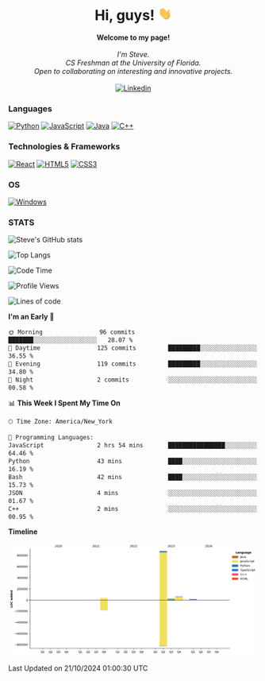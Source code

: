 <h1 align="center">Hi, guys! <img src="https://raw.githubusercontent.com/stevesajeev1/stevesajeev1/main/assets/wave.gif" width="28px" alt="👋"></h1>

<p align="center">
    <b>Welcome to my page!</b><br><br>
    <i>
        I'm Steve.<br>
        CS Freshman at the University of Florida.<br>
        Open to collaborating on interesting and innovative projects.<br>
    </i><br>
    <a href="https://www.linkedin.com/in/stevesajeev">
        <img src="https://img.shields.io/badge/LinkedIn-blue?style=flat-square&logo=linkedin" alt="Linkedin">
    </a>
</p>

### Languages
[![Python](https://img.shields.io/badge/python-black?style=for-the-badge&logo=python)](https://github.com/stevesajeev1)
[![JavaScript](https://img.shields.io/badge/javascript-black?style=for-the-badge&logo=javascript)](https://github.com/stevesajeev1)
[![Java](https://img.shields.io/badge/java-black?style=for-the-badge&logo=openjdk)](https://github.com/stevesajeev1)
[![C++](https://img.shields.io/badge/c++-black?style=for-the-badge&logo=cplusplus)](https://github.com/stevesajeev1)

### Technologies & Frameworks
[![React](https://img.shields.io/badge/react-black?style=for-the-badge&logo=react)](https://github.com/stevesajeev1)
[![HTML5](https://img.shields.io/badge/html5-black?style=for-the-badge&logo=html5)](https://github.com/stevesajeev1)
[![CSS3](https://img.shields.io/badge/css3-black?style=for-the-badge&logo=css3)](https://github.com/stevesajeev1)

### OS
[![Windows](https://img.shields.io/badge/Windows-black?style=for-the-badge&logo=Windows)](https://github.com/stevesajeev1)

### STATS

![Steve's GitHub stats](https://github-readme-stats-five-inky-71.vercel.app/api?username=stevesajeev1&show_icons=true&theme=onedark)


![Top Langs](https://github-readme-stats-five-inky-71.vercel.app/api/top-langs/?username=stevesajeev1&layout=compact)

<!--START_SECTION:waka-->
![Code Time](http://img.shields.io/badge/Code%20Time-129%20hrs%2055%20mins-blue)

![Profile Views](http://img.shields.io/badge/Profile%20Views-0-blue)

![Lines of code](https://img.shields.io/badge/From%20Hello%20World%20I%27ve%20Written-1.0%20million%20lines%20of%20code-blue)

**I'm an Early 🐤** 

```text
🌞 Morning                96 commits          ███████░░░░░░░░░░░░░░░░░░   28.07 % 
🌆 Daytime                125 commits         █████████░░░░░░░░░░░░░░░░   36.55 % 
🌃 Evening                119 commits         █████████░░░░░░░░░░░░░░░░   34.80 % 
🌙 Night                  2 commits           ░░░░░░░░░░░░░░░░░░░░░░░░░   00.58 % 
```


📊 **This Week I Spent My Time On** 

```text
🕑︎ Time Zone: America/New_York

💬 Programming Languages: 
JavaScript               2 hrs 54 mins       ████████████████░░░░░░░░░   64.46 % 
Python                   43 mins             ████░░░░░░░░░░░░░░░░░░░░░   16.19 % 
Bash                     42 mins             ████░░░░░░░░░░░░░░░░░░░░░   15.73 % 
JSON                     4 mins              ░░░░░░░░░░░░░░░░░░░░░░░░░   01.67 % 
C++                      2 mins              ░░░░░░░░░░░░░░░░░░░░░░░░░   00.95 % 
```

**Timeline**

![Lines of Code chart](https://raw.githubusercontent.com/stevesajeev1/stevesajeev1/main/assets/bar_graph.png)


 Last Updated on 21/10/2024 01:00:30 UTC
<!--END_SECTION:waka-->
